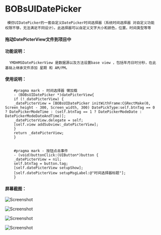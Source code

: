 # BOBsUIDatePicker

     模仿UIDatePicker的一套自定义DatePicker时间选择器（系统时间选择器 对自定义功能权限不够，无法满足不同设计）。此选择器可以自定义文字大小和颜色，位置，时间类型等等

#### 拖动DatePicterView文件到项目中

#### 功能说明：
      YMDHMSDatePickerView 是数据源以及方法设置base view ，包括年月日时分秒，在此基础上继承文件添加 星期 和 AM/PM。


#### 使用说明：

        #pragma mark - 时间选择器 懒加载
        - (BOBsUIDatePicker *)datePicterView{
        if (!_datePicterView) {
        _datePicterView = [BOBsUIDatePicker initWithFrame:CGRectMake(0, Screen_height - 300, Screen_width, 300) DatePickType:self.btnTag == 0 ? DatePickerModeTime : (self.btnTag == 1 ? DatePickerModeDate : DatePickerModeDateAndTime)];
        _datePicterView.delegate = self;
        [self.view addSubview:_datePicterView];
        }
        return _datePicterView;
        }


        #pragma mark - 按钮点击事件
        - (void)buttonClick:(UIButton*)button {
        _datePicterView = nil;
        self.btnTag = button.tag;
        [self.datePicterView setupShow];
        [self.datePicterView setupMsgLabel:@"时间选择器标题"];
        }

#### 屏幕截图：

![Screenshot](https://github.com/niexiaobo/BOBsUIDatePicker/tree/master/Demo/BOBsUIDatePicker/BOBsUIDatePicker/shotImages/a1)

![Screenshot](https://github.com/niexiaobo/BOBsUIDatePicker/tree/master/Demo/BOBsUIDatePicker/BOBsUIDatePicker/shotImages/a2)

![Screenshot](https://github.com/niexiaobo/BOBsUIDatePicker/tree/master/Demo/BOBsUIDatePicker/BOBsUIDatePicker/shotImages/a3)

![Screenshot](https://github.com/niexiaobo/BOBsUIDatePicker/tree/master/Demo/BOBsUIDatePicker/BOBsUIDatePicker/shotImages/a4)





